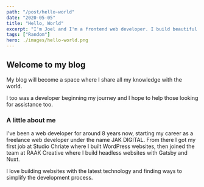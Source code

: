 ```yaml
---
path: "/post/hello-world"
date: "2020-05-05"
title: "Hello, World"
excerpt: "I'm Joel and I'm a frontend web developer. I build beautiful websites with Wordpress, Nuxt, Gatsby and more!"
tags: ["Random"]
hero: ./images/hello-world.png
---
```


## Welcome to my blog

My blog will become a space where I share all my knowledge with the world.

I too was a developer beginning my journey and I hope to help those looking for assistance too.

### A little about me

I've been a web developer for around 8 years now, starting my career as a freelance web developer under the name JAK DIGITAL. From there I got my first job at Studio Chriate where I built WordPress websites, then joined the team at RAAK Creative where I build headless websites with Gatsby and Nuxt.

I love building websites with the latest technology and finding ways to simplify the development process.